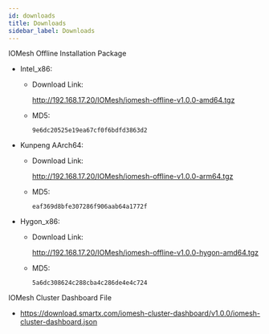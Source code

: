 ```yaml
---
id: downloads
title: Downloads 
sidebar_label: Downloads
---
```



IOMesh Offline Installation Package

- Intel_x86:
  - Download Link: 
    
    <http://192.168.17.20/IOMesh/iomesh-offline-v1.0.0-amd64.tgz>
  - MD5: 
    ```
    9e6dc20525e19ea67cf0f6bdfd3863d2
    ```
- Kunpeng AArch64:
  - Download Link: 
  
    <http://192.168.17.20/IOMesh/iomesh-offline-v1.0.0-arm64.tgz>
  - MD5: 
    ```
    eaf369d8bfe307286f906aab64a1772f
    ```

- Hygon_x86:
  - Download Link:
  
     <http://192.168.17.20/IOMesh/iomesh-offline-v1.0.0-hygon-amd64.tgz>
  - MD5: 
    ```
    5a6dc308624c288cba4c286de4e4c724
    ```

IOMesh Cluster Dashboard File


- <https://download.smartx.com/iomesh-cluster-dashboard/v1.0.0/iomesh-cluster-dashboard.json>




